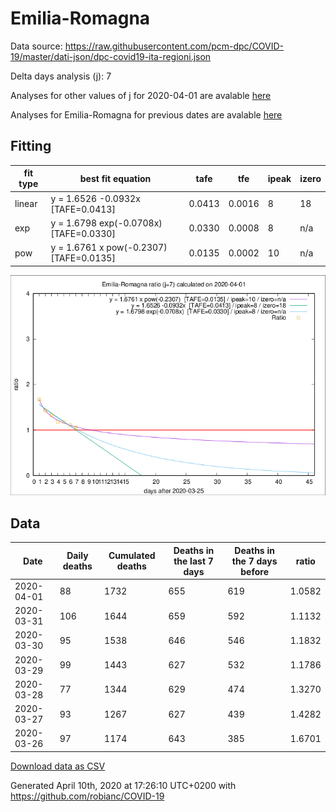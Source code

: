 # Emilia-Romagna

Data source: https://raw.githubusercontent.com/pcm-dpc/COVID-19/master/dati-json/dpc-covid19-ita-regioni.json

Delta days analysis (j): 7

Analyses for other values of j for 2020-04-01 are avalable [here](../README.md)

Analyses for Emilia-Romagna for previous dates are avalable [here](../../README.md)

## Fitting 
|fit type|best fit equation|tafe|tfe|ipeak|izero|
|-------|-----|--------|------|---|---|
|linear|y = 1.6526 -0.0932x  [TAFE=0.0413]|0.0413|0.0016|8|18|
|exp|y = 1.6798 exp(-0.0708x)  [TAFE=0.0330]|0.0330|0.0008|8|n/a|
|pow|y = 1.6761 x pow(-0.2307)  [TAFE=0.0135]|0.0135|0.0002|10|n/a|

![Plot](COVID-19_emilia-romagna_j7_2020-04-01.png)

## Data
|Date|Daily deaths|Cumulated deaths|Deaths in the last 7 days|Deaths in the 7 days before|ratio|
|----|----------|-----------|-------|--------------------|-----|
|2020-04-01|88|1732|655|619|1.0582|
|2020-03-31|106|1644|659|592|1.1132|
|2020-03-30|95|1538|646|546|1.1832|
|2020-03-29|99|1443|627|532|1.1786|
|2020-03-28|77|1344|629|474|1.3270|
|2020-03-27|93|1267|627|439|1.4282|
|2020-03-26|97|1174|643|385|1.6701|

[Download data as CSV](COVID-19_emilia-romagna_j7_2020-04-01.csv)

Generated April 10th, 2020 at 17:26:10 UTC+0200 with https://github.com/robianc/COVID-19
